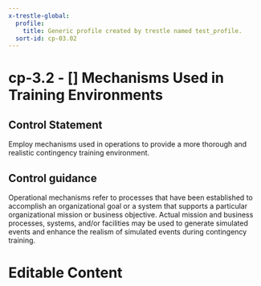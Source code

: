 ```yaml
---
x-trestle-global:
  profile:
    title: Generic profile created by trestle named test_profile.
  sort-id: cp-03.02
---
```


# cp-3.2 - \[\] Mechanisms Used in Training Environments

## Control Statement

Employ mechanisms used in operations to provide a more thorough and realistic contingency training environment.

## Control guidance

Operational mechanisms refer to processes that have been established to accomplish an organizational goal or a system that supports a particular organizational mission or business objective. Actual mission and business processes, systems, and/or facilities may be used to generate simulated events and enhance the realism of simulated events during contingency training.

# Editable Content

<!-- Make additions and edits below -->
<!-- The above represents the contents of the control as received by the profile, prior to additions. -->
<!-- If the profile makes additions to the control, they will appear below. -->
<!-- The above markdown may not be edited but you may edit the content below, and/or introduce new additions to be made by the profile. -->
<!-- If there is a yaml header at the top, parameter values may be edited. Use --set-parameters to incorporate the changes during assembly. -->
<!-- The content here will then replace what is in the profile for this control, after running profile-assemble. -->
<!-- The current profile has no added parts for this control, but you may add new ones here. -->
<!-- Each addition must have a heading either of the form ## Control my_addition_name -->
<!-- or ## Part a. (where the a. refers to one of the control statement labels.) -->
<!-- "## Control" parts are new parts added after the statement part. -->
<!-- "## Part" parts are new parts added into the top-level statement part with that label. -->
<!-- Subparts may be added with nested hash levels of the form ### My Subpart Name -->
<!-- underneath the parent ## Control or ## Part being added -->
<!-- See https://ibm.github.io/compliance-trestle/tutorials/ssp_profile_catalog_authoring/ssp_profile_catalog_authoring for guidance. -->

